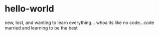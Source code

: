 # hello-world
new, lost, and wanting to learn everything...
whoa its like no code...code
married and learning to be the best
